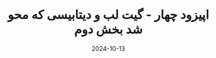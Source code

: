 ---
title: اپیزود چهار - گیت لب و دیتابیسی که محو شد بخش دوم
description: اوایل سال ۲۰۱۷ کل گیت لب ۱۸ ساعت پایین بود و در این اپیزود دو درس آموخته دیگر آن داون تایم و کالبدشکافی آن را بررسی کردیم.
trademarks:
  - <p><a href="https://about.gitlab.com/blog/2017/02/10/postmortem-of-database-outage-of-january-31/" target="_blank" rel="noopener noreferer nofollow">Postmortem of database outage of January 31 2017</a></p>
  - fun-beat-for-challenge-gaming-end-os-something-193046 Sound Effect by <a href="https://pixabay.com/users/singsongsign-41447571/?utm_source=link-attribution&utm_medium=referral&utm_campaign=music&utm_content=193046">singsongsign</a> from <a href="https://pixabay.com//?utm_source=link-attribution&utm_medium=referral&utm_campaign=music&utm_content=193046">Pixabay</a>
  - drum-beat-bpm-120-113150 Sound Effect by <a href="https://pixabay.com/users/shidenbeatsmusic-25676252/?utm_source=link-attribution&utm_medium=referral&utm_campaign=music&utm_content=113150">Shiden Beats Music</a> from <a href="https://pixabay.com/sound-effects//?utm_source=link-attribution&utm_medium=referral&utm_campaign=music&utm_content=113150">Pixabay</a>
  - crate-dig-drumloop-90bpm-129616 Sound Effect by <a href="https://pixabay.com/users/kamhunt-27612606/?utm_source=link-attribution&utm_medium=referral&utm_campaign=music&utm_content=129616">Kammerin Hunt</a> from <a href="https://pixabay.com/sound-effects//?utm_source=link-attribution&utm_medium=referral&utm_campaign=music&utm_content=129616">Pixabay</a>
url: https://podcast.sadeghmohebbi.ir/episods/nb-ep4_mixdown.mp3
content_length: 4915200
duration: 203
date: 2024-10-13
---